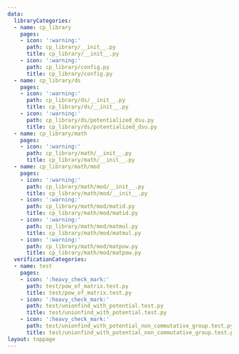 ```yaml
---
data:
  libraryCategories:
  - name: cp_library
    pages:
    - icon: ':warning:'
      path: cp_library/__init__.py
      title: cp_library/__init__.py
    - icon: ':warning:'
      path: cp_library/config.py
      title: cp_library/config.py
  - name: cp_library/ds
    pages:
    - icon: ':warning:'
      path: cp_library/ds/__init__.py
      title: cp_library/ds/__init__.py
    - icon: ':warning:'
      path: cp_library/ds/potentialized_dsu.py
      title: cp_library/ds/potentialized_dsu.py
  - name: cp_library/math
    pages:
    - icon: ':warning:'
      path: cp_library/math/__init__.py
      title: cp_library/math/__init__.py
  - name: cp_library/math/mod
    pages:
    - icon: ':warning:'
      path: cp_library/math/mod/__init__.py
      title: cp_library/math/mod/__init__.py
    - icon: ':warning:'
      path: cp_library/math/mod/matid.py
      title: cp_library/math/mod/matid.py
    - icon: ':warning:'
      path: cp_library/math/mod/matmul.py
      title: cp_library/math/mod/matmul.py
    - icon: ':warning:'
      path: cp_library/math/mod/matpow.py
      title: cp_library/math/mod/matpow.py
  verificationCategories:
  - name: test
    pages:
    - icon: ':heavy_check_mark:'
      path: test/pow_of_matrix.test.py
      title: test/pow_of_matrix.test.py
    - icon: ':heavy_check_mark:'
      path: test/unionfind_with_potential.test.py
      title: test/unionfind_with_potential.test.py
    - icon: ':heavy_check_mark:'
      path: test/unionfind_with_potential_non_commutative_group.test.py
      title: test/unionfind_with_potential_non_commutative_group.test.py
layout: toppage
---
```

